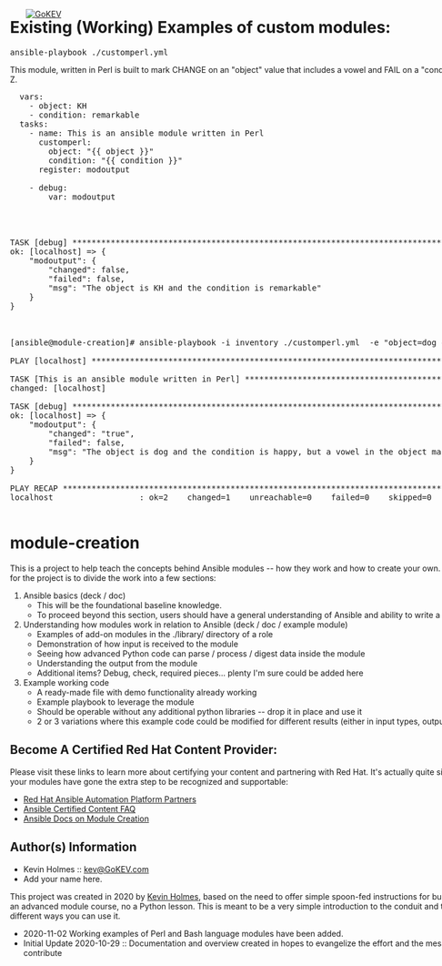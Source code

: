 [![GoKEV](http://GoKEV.com/GoKEV200.png)](http://GoKEV.com/)

<div style="position: absolute; top: 40px; left: 200px;">

# Existing (Working) Examples of custom modules:
<pre>ansible-playbook ./customperl.yml</pre>
This module, written in Perl is built to mark CHANGE on an "object" value that includes a vowel and FAIL on a "condition" value that includes a J or a Z.

<pre>
  vars:
    - object: KH
    - condition: remarkable
  tasks:
    - name: This is an ansible module written in Perl
      customperl:
        object: "{{ object }}"
        condition: "{{ condition }}"
      register: modoutput

    - debug:
        var: modoutput




TASK [debug] *********************************************************************************************************
ok: [localhost] => {
    "modoutput": {
        "changed": false, 
        "failed": false, 
        "msg": "The object is KH and the condition is remarkable"
    }
}



[ansible@module-creation]# ansible-playbook -i inventory ./customperl.yml  -e "object=dog condition=happy"

PLAY [localhost] *****************************************************************************************************

TASK [This is an ansible module written in Perl] *********************************************************************
changed: [localhost]

TASK [debug] *********************************************************************************************************
ok: [localhost] => {
    "modoutput": {
        "changed": "true", 
        "failed": false, 
        "msg": "The object is dog and the condition is happy, but a vowel in the object marks it as CHANGED"
    }
}

PLAY RECAP ***********************************************************************************************************
localhost                  : ok=2    changed=1    unreachable=0    failed=0    skipped=0    rescued=0    ignored=0   

</pre>



# module-creation

This is a project to help teach the concepts behind Ansible modules -- how they work and how to create your own.  As this is a WIP, the general outline for the project is to divide the work into a few sections: 
1. Ansible basics (deck / doc)
   * This will be the foundational baseline knowledge.
   * To proceed beyond this section, users should have a general understanding of Ansible and ability to write a playbook
2. Understanding how modules work in relation to Ansible (deck / doc / example module)
   * Examples of add-on modules in the ./library/ directory of a role
   * Demonstration of how input is received to the module
   * Seeing how advanced Python code can parse / process / digest data inside the module
   * Understanding the output from the module
   * Additional items?  Debug, check, required pieces... plenty I'm sure could be added here
3. Example working code
   * A ready-made file with demo functionality already working
   * Example playbook to leverage the module
   * Should be operable without any additional python libraries -- drop it in place and use it
   * 2 or 3 variations where this example code could be modified for different results (either in input types, output format, or function)


## Become A Certified Red Hat Content Provider:

Please visit these links to learn more about certifying your content and partnering with Red Hat.  It's actually quite simple and great for recognition that your modules have gone the extra step to be recognized and supportable:

* [Red Hat Ansible Automation Platform Partners](https://www.ansible.com/partners "Red Hat Ansible Automation Platform Partners")
* [Ansible Certified Content FAQ](https://access.redhat.com/articles/4916901 "Ansible Certified Content FAQ")
* [Ansible Docs on Module Creation](https://docs.ansible.com/ansible/latest/dev_guide/developing_modules_general.html "Ansible Docs on Module Creation")


Author(s) Information
------------------
* Kevin Holmes :: kev@GoKEV.com
* Add your name here.  


This project was created in 2020 by [Kevin Holmes](http://GoKEV.com/), based on the need to offer simple spoon-fed instructions for building a module.  This is, in no way, an advanced module course, no a Python lesson.  This is meant to be a very simple introduction to the conduit and to help stimulate your brain into different ways you can use it.

- 2020-11-02  Working examples of Perl and Bash language modules have been added.
- Initial Update 2020-10-29 :: Documentation and overview created in hopes to evangelize the effort and the message to those who can help and contribute
